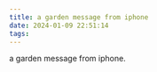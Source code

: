 ```yaml
---
title: a garden message from iphone
date: 2024-01-09 22:51:14
tags:
---
```


a garden message from iphone.